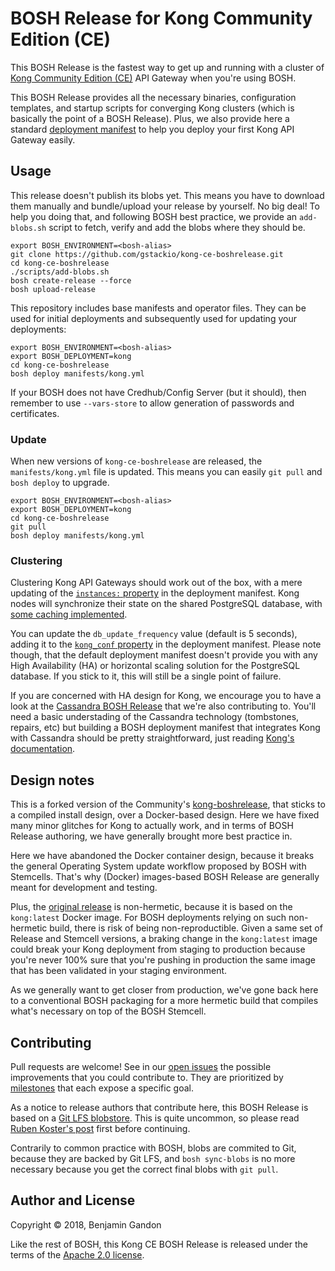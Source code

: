 # BOSH Release for Kong Community Edition (CE)

This BOSH Release is the fastest way to get up and running with a cluster of
[Kong Community Edition (CE)][kong-ce] API Gateway when you're using BOSH.

[kong-ce]: https://konghq.com/kong-community-edition/

This BOSH Release provides all the necessary binaries, configuration
templates, and startup scripts for converging Kong clusters (which is
basically the point of a BOSH Release). Plus, we also provide here a standard
[deployment manifest][depl-manifest] to help you deploy your first Kong API
Gateway easily.

[depl-manifest]: ./manifests/kong.yml

## Usage

This release doesn't publish its blobs yet. This means you have to download
them manually and bundle/upload your release by yourself. No big deal! To help
you doing that, and following BOSH best practice, we provide an `add-blobs.sh`
script to fetch, verify and add the blobs where they should be.

```
export BOSH_ENVIRONMENT=<bosh-alias>
git clone https://github.com/gstackio/kong-ce-boshrelease.git
cd kong-ce-boshrelease
./scripts/add-blobs.sh
bosh create-release --force
bosh upload-release
```

This repository includes base manifests and operator files. They can be used
for initial deployments and subsequently used for updating your deployments:

```
export BOSH_ENVIRONMENT=<bosh-alias>
export BOSH_DEPLOYMENT=kong
cd kong-ce-boshrelease
bosh deploy manifests/kong.yml
```

If your BOSH does not have Credhub/Config Server (but it should), then
remember to use `--vars-store` to allow generation of passwords and
certificates.

### Update

When new versions of `kong-ce-boshrelease` are released, the
`manifests/kong.yml` file is updated. This means you can easily `git pull` and
`bosh deploy` to upgrade.

```
export BOSH_ENVIRONMENT=<bosh-alias>
export BOSH_DEPLOYMENT=kong
cd kong-ce-boshrelease
git pull
bosh deploy manifests/kong.yml
```

### Clustering

Clustering Kong API Gateways should work out of the box, with a mere updating
of the [`instances:` property][instances-prop] in the deployment manifest.
Kong nodes will synchronize their state on the shared PostgreSQL database,
with [some caching implemented][db_update_frequency_doc].

[instances-prop]: https://github.com/gstackio/kong-ce-boshrelease/blob/v1.0.0/manifests/kong.yml#L7
[db_update_frequency_doc]: https://docs.konghq.com/0.11.x/clustering/#1-db_update_frequency-default-5s

You can update the `db_update_frequency` value (default is 5 seconds), adding
it to the [`kong_conf` property][kong_conf_prop] in the deployment manifest.
Please note though, that the default deployment manifest doesn't provide you
with any High Availability (HA) or horizontal scaling solution for the
PostgreSQL database. If you stick to it, this will still be a single point of
failure.

[kong_conf_prop]: https://github.com/gstackio/kong-ce-boshrelease/blob/v1.0.0/manifests/kong.yml#L15

If you are concerned with HA design for Kong, we encourage you to have a look
at the [Cassandra BOSH Release][cassandra-release] that we're also
contributing to. You'll need a basic understading of the Cassandra technology
(tombstones, repairs, etc) but building a BOSH deployment manifest that
integrates Kong with Cassandra should be pretty straightforward, just reading
[Kong's documentation][cassandra-config-doc].

[cassandra-release]: https://github.com/orange-cloudfoundry/cassandra-boshrelease
[cassandra-config-doc]: https://docs.konghq.com/0.11.x/configuration/#cassandra-settings

## Design notes

This is a forked version of the Community's [kong-boshrelease][kong-release],
that sticks to a compiled install design, over a Docker-based design. Here we
have fixed many minor glitches for Kong to actually work, and in terms of BOSH
Release authoring, we have generally brought more best practice in.

[kong-release]: https://github.com/cloudfoundry-community/kong-boshrelease

Here we have abandoned the Docker container design, because it breaks the
general Operating System update workflow proposed by BOSH with Stemcells.
That's why (Docker) images-based BOSH Release are generally meant for
development and testing.

Plus, the [original release][kong-release] is non-hermetic, because it is
based on the `kong:latest` Docker image. For BOSH deployments relying on such
non-hermetic build, there is risk of being non-reproductible. Given a same set
of Release and Stemcell versions, a braking change in the `kong:latest` image
could break your Kong deployment from staging to production because you're
never 100% sure that you're pushing in production the same image that has been
validated in your staging environment.

As we generally want to get closer from production, we've gone back here to a
conventional BOSH packaging for a more hermetic build that compiles what's
necessary on top of the BOSH Stemcell.

## Contributing

Pull requests are welcome! See in our [open issues][issues] the possible
improvements that you could contribute to. They are prioritized by
[milestones][milestones] that each expose a specific goal.

[issues]: https://github.com/gstackio/kong-ce-boshrelease/issues
[milestones]: https://github.com/gstackio/kong-ce-boshrelease/milestones

As a notice to release authors that contribute here, this BOSH Release is
based on a [Git LFS blobstore][git-lfs-blobstore]. This is quite uncommon, so
please read [Ruben Koster's post][git-lfs-blobstore] first before continuing.

[git-lfs-blobstore]: https://starkandwayne.com/blog/bosh-releases-with-git-lfs/

Contrarily to common practice with BOSH, blobs are commited to Git, because
they are backed by Git LFS, and `bosh sync-blobs` is no more necessary because
you get the correct final blobs with `git pull`.

## Author and License

Copyright © 2018, Benjamin Gandon

Like the rest of BOSH, this Kong CE BOSH Release is released under the terms
of the [Apache 2.0 license](http://www.apache.org/licenses/LICENSE-2.0).
